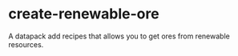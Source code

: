 # create-renewable-ore
A datapack add recipes that allows you to get ores from renewable resources.
